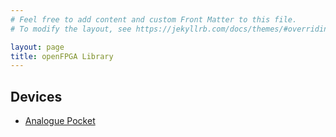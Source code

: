 ```yaml
---
# Feel free to add content and custom Front Matter to this file.
# To modify the layout, see https://jekyllrb.com/docs/themes/#overriding-theme-defaults

layout: page
title: openFPGA Library
---
```

## Devices
- [Analogue Pocket](/analogue-pocket/)
